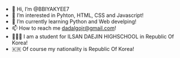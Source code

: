 - 👋 Hi, I’m @BBIYAKYEE7
- 👀 I’m interested in Pyhton, HTML, CSS and Javascript!
- 🌱 I’m currently learning Python and Web develping!
- 📫 How to reach me dadalgojr@gmail.com!
- 🧑🏻‍💻 I am a student for ILSAN DAEJIN HIGHSCHOOL in Republic Of Korea!
- 🇰🇷 Of course my nationality is Republic Of Korea!
